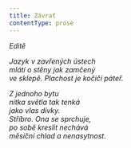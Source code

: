 ```yaml
---
title: Závrať
contentType: prose
---
```


<section>

_Editě_

_Jazyk v zavřených ústech  
mlátí o stěny jak zamčený  
ve sklepě. Plachost je kočičí páteř._

</section>

<section>

_Z jednoho bytu  
nitka světla tak tenká  
jako vlas dívky.  
Stříbro. Ona se sprchuje,  
po sobě kreslit nechává  
měsíční chlad a nenasytnost._

</section>
